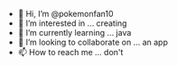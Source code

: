 - 👋 Hi, I’m @pokemonfan10
- 👀 I’m interested in ... creating
- 🌱 I’m currently learning ... java
- 💞️ I’m looking to collaborate on ... an app
- 📫 How to reach me ... don't

<!---
pokemonfan10/pokemonfan10 is a ✨ special ✨ repository because its `README.md` (this file) appears on your GitHub profile.
You can click the Preview link to take a look at your changes.
--->
